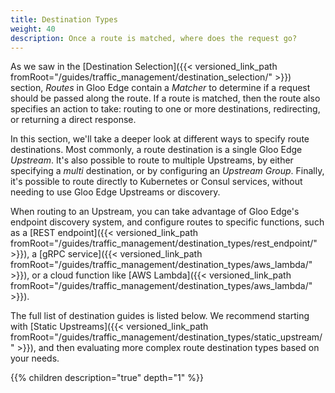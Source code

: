 ```yaml
---
title: Destination Types
weight: 40
description: Once a route is matched, where does the request go?
---
```


As we saw in the [Destination Selection]({{< versioned_link_path fromRoot="/guides/traffic_management/destination_selection/" >}}) section, *Routes* in Gloo Edge contain a *Matcher* to determine if a request should be passed along the route. If a route is matched, then the route also specifies an action to take: routing to one or more destinations, redirecting, or returning a direct response.

In this section, we'll take a deeper look at different ways to specify route destinations. Most commonly, a route destination is a single Gloo Edge *Upstream*. It's also possible to route to multiple Upstreams, by either specifying a *multi* destination, or by configuring an *Upstream Group*. Finally, it's possible to route directly to Kubernetes or Consul services, without needing to use Gloo Edge Upstreams or discovery. 

When routing to an Upstream, you can take advantage of Gloo Edge's endpoint discovery system, and configure routes to specific functions, such as a [REST endpoint]({{< versioned_link_path fromRoot="/guides/traffic_management/destination_types/rest_endpoint/" >}}), a [gRPC service]({{< versioned_link_path fromRoot="/guides/traffic_management/destination_types/aws_lambda/" >}}), or a cloud function like [AWS Lambda]({{< versioned_link_path fromRoot="/guides/traffic_management/destination_types/aws_lambda/" >}}). 

The full list of destination guides is listed below. We recommend starting with [Static Upstreams]({{< versioned_link_path fromRoot="/guides/traffic_management/destination_types/static_upstream/" >}}), and then evaluating more complex route destination types based on your needs.

{{% children description="true" depth="1" %}}